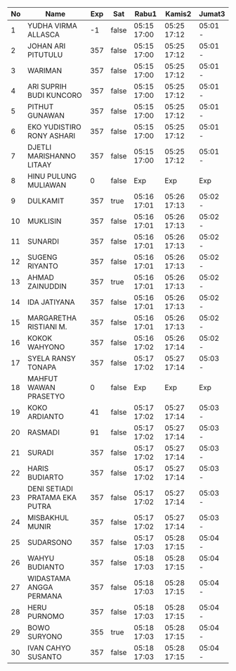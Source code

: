 | No | Name | Exp | Sat | Rabu1 | Kamis2 | Jumat3 |
|-----|-----|-----|-----|-----|-----|-----|
| 1 | YUDHA VIRMA ALLASCA | -1 | false | 05:15 17:00 | 05:25 17:12 | 05:01 - |
| 2 | JOHAN ARI PITUTULU | 357 | false | 05:15 17:00 | 05:25 17:12 | 05:01 - |
| 3 | WARIMAN | 357 | false | 05:15 17:00 | 05:25 17:12 | 05:01 - |
| 4 | ARI SUPRIH BUDI KUNCORO | 357 | false | 05:15 17:00 | 05:25 17:12 | 05:01 - |
| 5 | PITHUT GUNAWAN | 357 | false | 05:15 17:00 | 05:25 17:12 | 05:01 - |
| 6 | EKO YUDISTIRO RONY ASHARI | 357 | false | 05:15 17:00 | 05:25 17:12 | 05:01 - |
| 7 | DJETLI MARISHANNO LITAAY | 357 | false | 05:15 17:00 | 05:25 17:12 | 05:01 - |
| 8 | HINU PULUNG MULIAWAN | 0 | false | Exp | Exp | Exp |
| 9 | DULKAMIT | 357 | true | 05:16 17:01 | 05:26 17:13 | 05:02 - |
| 10 | MUKLISIN | 357 | false | 05:16 17:01 | 05:26 17:13 | 05:02 - |
| 11 | SUNARDI | 357 | false | 05:16 17:01 | 05:26 17:13 | 05:02 - |
| 12 | SUGENG RIYANTO | 357 | false | 05:16 17:01 | 05:26 17:13 | 05:02 - |
| 13 | AHMAD ZAINUDDIN | 357 | true | 05:16 17:01 | 05:26 17:13 | 05:02 - |
| 14 | IDA JATIYANA | 357 | false | 05:16 17:01 | 05:26 17:13 | 05:02 - |
| 15 | MARGARETHA RISTIANI M. | 357 | false | 05:16 17:01 | 05:26 17:13 | 05:02 - |
| 16 | KOKOK WAHYONO | 357 | false | 05:16 17:02 | 05:26 17:14 | 05:02 - |
| 17 | SYELA RANSY TONAPA | 357 | false | 05:17 17:02 | 05:27 17:14 | 05:03 - |
| 18 | MAHFUT WAWAN PRASETYO | 0 | false | Exp | Exp | Exp |
| 19 | KOKO ARDIANTO | 41 | false | 05:17 17:02 | 05:27 17:14 | 05:03 - |
| 20 | RASMADI | 91 | false | 05:17 17:02 | 05:27 17:14 | 05:03 - |
| 21 | SURADI | 357 | false | 05:17 17:02 | 05:27 17:14 | 05:03 - |
| 22 | HARIS BUDIARTO | 357 | false | 05:17 17:02 | 05:27 17:14 | 05:03 - |
| 23 | DENI SETIADI PRATAMA EKA PUTRA | 357 | false | 05:17 17:02 | 05:27 17:14 | 05:03 - |
| 24 | MISBAKHUL MUNIR | 357 | false | 05:17 17:02 | 05:27 17:14 | 05:03 - |
| 25 | SUDARSONO | 357 | false | 05:17 17:03 | 05:28 17:15 | 05:04 - |
| 26 | WAHYU BUDIANTO | 357 | false | 05:18 17:03 | 05:28 17:15 | 05:04 - |
| 27 | WIDASTAMA ANGGA PERMANA | 357 | false | 05:18 17:03 | 05:28 17:15 | 05:04 - |
| 28 | HERU PURNOMO | 357 | false | 05:18 17:03 | 05:28 17:15 | 05:04 - |
| 29 | BOWO SURYONO | 355 | true | 05:18 17:03 | 05:28 17:15 | 05:04 - |
| 30 | IVAN CAHYO SUSANTO | 357 | false | 05:18 17:03 | 05:28 17:15 | 05:04 - |
